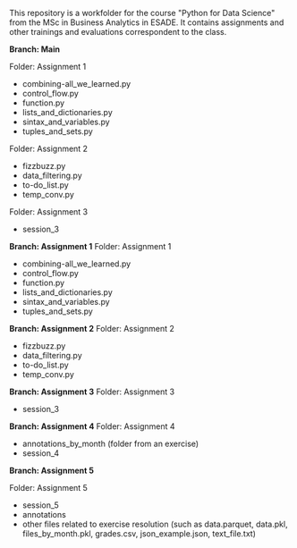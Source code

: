 This repository is a workfolder for the course "Python for Data Science" from the MSc in Business Analytics in ESADE. 
It contains assignments and other trainings and evaluations correspondent to the class.


**Branch: Main**

Folder: Assignment 1
  - combining-all_we_learned.py
  - control_flow.py
  - function.py
  - lists_and_dictionaries.py
  - sintax_and_variables.py
  - tuples_and_sets.py

Folder: Assignment 2
  - fizzbuzz.py
  - data_filtering.py
  - to-do_list.py
  - temp_conv.py

Folder: Assignment 3
  - session_3


**Branch: Assignment 1**
Folder: Assignment 1
  - combining-all_we_learned.py
  - control_flow.py
  - function.py
  - lists_and_dictionaries.py
  - sintax_and_variables.py
  - tuples_and_sets.py


**Branch: Assignment 2**
Folder: Assignment 2
  - fizzbuzz.py
  - data_filtering.py
  - to-do_list.py
  - temp_conv.py


**Branch: Assignment 3**
Folder: Assignment 3
  - session_3

  **Branch: Assignment 4**
Folder: Assignment 4
  - annotations_by_month (folder from an exercise)
  - session_4

**Branch: Assignment 5**

Folder: Assignment 5
  - session_5
  - annotations
  - other files related to exercise resolution (such as data.parquet, data.pkl, files_by_month.pkl, grades.csv, json_example.json, text_file.txt)

